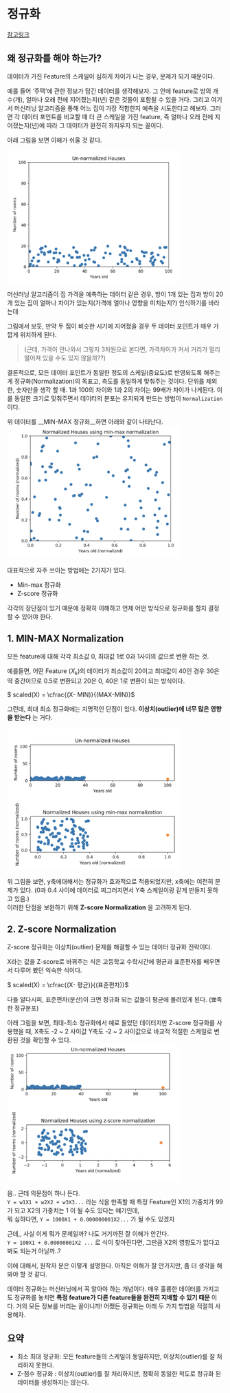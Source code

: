 # 정규화

<a href = 'https://hleecaster.com/ml-normalization-concept/'>참고링크</a>

## 왜 정규화를 해야 하는가?
데이터가 가진 Feature의 스케일이 심하게 차이가 나는 경우, 문제가 되기 때문이다.

예를 들어 ‘주택’에 관한 정보가 담긴 데이터를 생각해보자. 그 안에 feature로 방의 개수(개), 얼마나 오래 전에 지어졌는지(년) 같은 것들이 포함될 수 있을 거다. 그리고 여기서 머신러닝 알고리즘을 통해 어느 집이 가장 적합한지 예측을 시도한다고 해보자. 그러면 각 데이터 포인트를 비교할 때 더 큰 스케일을 가진 feature, 즉 얼마나 오래 전에 지어졌는지(년)에 따라 그 데이터가 완전히 좌지우지 되는 꼴이다.

아래 그림을 보면 이해가 쉬울 것 같다.

<img src = './img/01/img1.png' width="400" heigth = "400"></img>

머신러닝 알고리즘이 집 가격을 예측하는 데이터 같은 경우, 방이 1개 있는 집과 방이 20개 있는 집이 얼마나 차이가 있는지(가격에 얼마나 영향을 미치는지?) 인식하기를 바라는데

그림에서 보듯, 만약 두 집이 비슷한 시기에 지어졌을 경우 두 데이터 포인트가 매우 가깝게 위치하게 된다.  
> (근데, 가격이 안나와서 그렇지 3차원으로 본다면, 가격차이가 커서 거리가 멀리 떨어져 있을 수도 있지 않을까??)




결론적으로, 모든 데이터 포인트가 동일한 정도의 스케일(중요도)로 반영되도록 해주는 게 정규화(Normalization)의 목표고, 측도를 동일하게 맞춰주는 것이다. 단위를 제외한, 숫자만을 생각 할 때. 1과 100의 차이와 1과 2의 차이는 99배가 차이가 나게된다. 이를 동일한 크기로 맞춰주면서 데이터의 분포는 유지되게 만드는 방법이 `Normalization`이다.

위 데이터를 __MIN-MAX 정규화__하면 아래와 같이 나타난다.  
<img src='img/01/img2.png' width="400" heigth = "400"></img>


대표적으로 자주 쓰이는 방법에는 2가지가 있다.
- Min-max 정규화
- Z-score 정규화

각각의 장단점이 있기 때문에 정확히 이해하고 언제 어떤 방식으로 정규화를 할지 결정할 수 있어야 한다.

## 1. MIN-MAX Normalization
모든 feature에 대해 각각 최소값 0, 최대값 1로 0과 1사이의 값으로 변환 하는 것.

예를들면, 어떤 Feature $(X_k)$의 데이터가 최소값이 20이고 최대값이 40인 경우 30은 딱 중간이므로 0.5로 변환되고 20은 0, 40은 1로 변환이 되는 방식이다.

$ scaled(X) = \cfrac{(X- MIN)}{(MAX-MIN)}$

그런데, 최대 최소 정규화에는 치명적인 단점이 있다. __이상치(outlier)에 너무 많은 영향을 받는다__ 는 거다.

<img src='img/01/img3.png' width="400" heigth = "400"></img>  

위 그림을 보면, y축에대해서는 정규화가 효과적으로 적용되었지만, x축에는 여전히 문제가 있다. (0과 0.4 사이에 데이터로 찌그러지면서 Y축 스케일이랑 같게 만들지 못하고 있음.)  
이러한 단점을 보완하기 위해 __Z-score Normalization__ 을 고려하게 된다.

## 2. Z-score Normalization
Z-score 정규화는 이상치(outlier) 문제를 해결할 수 있는 데이터 정규화 전략이다.

X라는 값을 Z-score로 바꿔주는 식은 고등학교 수학시간에 평균과 표준편자를 배우면서 다루어 봤던 익숙한 식이다.

$ scaled(X) = \cfrac{(X- 평균)}{(표준편차)}$

다들 알다시피, 표준편차(분산)이 크면 정규화 되는 값들이 평균에 몰려있게 된다. (뾰족한 정규분포)

아래 그림을 보면, 최대-최소 정규화에서 예로 들었던 데이터지만 Z-score 정규화를 사용했을 때, X축도 -2 ~ 2 사이값 Y축도 -2 ~ 2 사이값으로 바교적 적절한 스케일로 변환된 것을 확인할 수 있다.
<img src = 'img/01/img4.png' width="400" heigth = "400"></img>



음.. 근데 의문점이 하나 든다.  
`Y = w1X1 + w2X2 + w3X3...` 라는 식을 만족할 때 특정 Feature인 X1의 가중치가 99가 되고 X2의 가중치는 1 이 될 수도 있다는 얘기인데,  
뭐 심하다면, `Y = 1000X1 + 0.000000001X2...` 가 될 수도 있겠지

근데,, 사실 이게 뭐가 문제일까? 나도 거기까진 잘 이해가 안간다.  
`Y = 100X1 + 0.00000001X2 ...` 로 식이 찾아진다면, 그만큼 X2의 영향도가 없다고 봐도 되는거 아닐까..?

이에 대해서, 원작자 분은 이렇게 설명한다. 아직은 이해가 잘 안가지만, 좀 더 생각을 해봐야 할 것 같다.

데이터 정규화는 머신러닝에서 꼭 알아야 하는 개념이다. 매우 훌륭한 데이터를 가지고도 정규화를 놓치면 __특정 feature가 다른 feature들을 완전히 지배할 수 있기 때문__ 이다. 거의 모든 정보를 버리는 꼴이니까! 어쨌든 정규화는 아래 두 가지 방법을 적절히 사용해자.

## 요약
- 최소 최대 정규화: 모든 feature들의 스케일이 동일하지만, 이상치(outlier)를 잘 처리하지 못한다.
- Z-점수 정규화 : 이상치(outlier)를 잘 처리하지만, 정확히 동일한 척도로 정규화 된 데이터를 생성하지는 않는다.






